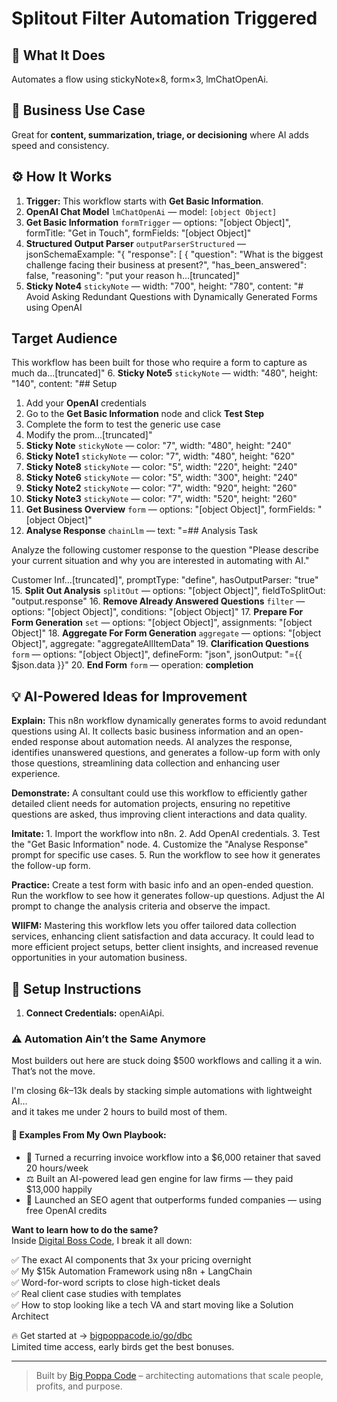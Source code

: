 # Splitout Filter Automation Triggered
## 🚀 What It Does
Automates a flow using stickyNote×8, form×3, lmChatOpenAi.

## 💼 Business Use Case
Great for **content, summarization, triage, or decisioning** where AI adds speed and consistency.

## ⚙️ How It Works
1. **Trigger:** This workflow starts with **Get Basic Information**.
2. **OpenAI Chat Model** `lmChatOpenAi` — model: `[object Object]`
3. **Get Basic Information** `formTrigger` — options: "[object Object]", formTitle: "Get in Touch", formFields: "[object Object]"
4. **Structured Output Parser** `outputParserStructured` — jsonSchemaExample: "{
  "response": [
    {
      "question": "What is the biggest challenge facing their business at present?",
      "has_been_answered": false,
      "reasoning": "put your reason h…[truncated]"
5. **Sticky Note4** `stickyNote` — width: "700", height: "780", content: "# Avoid Asking Redundant Questions with Dynamically Generated Forms using OpenAI 
## Target Audience
This workflow has been built for those who require a form to capture as much da…[truncated]"
6. **Sticky Note5** `stickyNote` — width: "480", height: "140", content: "## Setup
1. Add your **OpenAI** credentials
2. Go to the **Get Basic Information** node and click **Test Step**
3. Complete the form to test the generic use case
4. Modify the prom…[truncated]"
7. **Sticky Note** `stickyNote` — color: "7", width: "480", height: "240"
8. **Sticky Note1** `stickyNote` — color: "7", width: "480", height: "620"
9. **Sticky Note8** `stickyNote` — color: "5", width: "220", height: "240"
10. **Sticky Note6** `stickyNote` — color: "5", width: "300", height: "240"
11. **Sticky Note2** `stickyNote` — color: "7", width: "920", height: "260"
12. **Sticky Note3** `stickyNote` — color: "7", width: "520", height: "260"
13. **Get Business Overview** `form` — options: "[object Object]", formFields: "[object Object]"
14. **Analyse Response** `chainLlm` — text: "=## Analysis Task

Analyze the following customer response to the question "Please describe your current situation and why you are interested in automating with AI." 

Customer Inf…[truncated]", promptType: "define", hasOutputParser: "true"
15. **Split Out Analysis** `splitOut` — options: "[object Object]", fieldToSplitOut: "output.response"
16. **Remove Already Answered Questions** `filter` — options: "[object Object]", conditions: "[object Object]"
17. **Prepare For Form Generation** `set` — options: "[object Object]", assignments: "[object Object]"
18. **Aggregate For Form Generation** `aggregate` — options: "[object Object]", aggregate: "aggregateAllItemData"
19. **Clarification Questions** `form` — options: "[object Object]", defineForm: "json", jsonOutput: "={{ $json.data }}"
20. **End Form** `form` — operation: **completion**

## 💡 AI-Powered Ideas for Improvement
**Explain:** This n8n workflow dynamically generates forms to avoid redundant questions using AI. It collects basic business information and an open-ended response about automation needs. AI analyzes the response, identifies unanswered questions, and generates a follow-up form with only those questions, streamlining data collection and enhancing user experience.

**Demonstrate:** A consultant could use this workflow to efficiently gather detailed client needs for automation projects, ensuring no repetitive questions are asked, thus improving client interactions and data quality.

**Imitate:** 1. Import the workflow into n8n. 2. Add OpenAI credentials. 3. Test the "Get Basic Information" node. 4. Customize the "Analyse Response" prompt for specific use cases. 5. Run the workflow to see how it generates the follow-up form.

**Practice:** Create a test form with basic info and an open-ended question. Run the workflow to see how it generates follow-up questions. Adjust the AI prompt to change the analysis criteria and observe the impact.

**WIIFM:** Mastering this workflow lets you offer tailored data collection services, enhancing client satisfaction and data accuracy. It could lead to more efficient project setups, better client insights, and increased revenue opportunities in your automation business.

## 🔧 Setup Instructions
1. **Connect Credentials:** openAiApi.

### ⚠️ Automation Ain’t the Same Anymore

Most builders out here are stuck doing $500 workflows and calling it a win.  
That’s not the move.  

I'm closing $6k–$13k deals by stacking simple automations with lightweight AI...  
and it takes me under 2 hours to build most of them.

#### 🧠 Examples From My Own Playbook:
- 🔁 Turned a recurring invoice workflow into a $6,000 retainer that saved 20 hours/week  
- ⚖️ Built an AI-powered lead gen engine for law firms — they paid $13,000 happily  
- 🚀 Launched an SEO agent that outperforms funded companies — using free OpenAI credits  

**Want to learn how to do the same?**  
Inside [Digital Boss Code](https://bigpoppacode.io/go/dbc), I break it all down:

✅ The exact AI components that 3x your pricing overnight  
✅ My $15k Automation Framework using n8n + LangChain  
✅ Word-for-word scripts to close high-ticket deals  
✅ Real client case studies with templates  
✅ How to stop looking like a tech VA and start moving like a Solution Architect  

🔥 Get started at → [bigpoppacode.io/go/dbc](https://bigpoppacode.io/go/dbc)  
Limited time access, early birds get the best bonuses.

---
> Built by [Big Poppa Code](https://bigpoppacode.io) – architecting automations that scale people, profits, and purpose.
